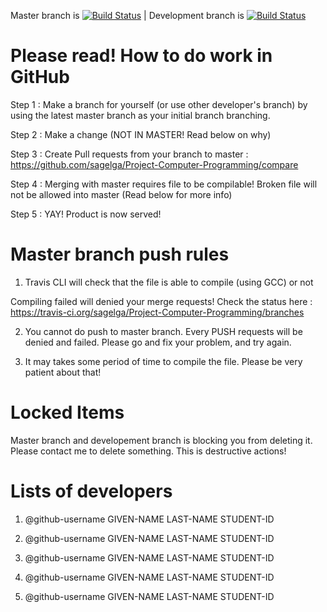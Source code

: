 Master branch is
[![Build Status](https://travis-ci.org/sagelga/ComPro_Project.svg?branch=master)](https://travis-ci.org/sagelga/ComPro_Project) | 
Development branch is 
[![Build Status](https://travis-ci.org/sagelga/ComPro_Project.svg?branch=development)](https://travis-ci.org/sagelga/ComPro_Project)

# Please read! How to do work in GitHub

Step 1 : Make a branch for yourself (or use other developer's branch) by using the latest master branch as your initial branch branching.

Step 2 : Make a change (NOT IN MASTER! Read below on why)

Step 3 : Create Pull requests from your branch to master : 
https://github.com/sagelga/Project-Computer-Programming/compare

Step 4 : Merging with master requires file to be compilable! Broken file will not be allowed into master (Read below for more info)

Step 5 : YAY! Product is now served!

# Master branch push rules
1) Travis CLI will check that the file is able to compile (using GCC) or not

Compiling failed will denied your merge requests! 
Check the status here : https://travis-ci.org/sagelga/Project-Computer-Programming/branches

2) You cannot do push to master branch. Every PUSH requests will be denied and failed. Please go and fix your problem, and try again.

3) It may takes some period of time to compile the file. Please be very patient about that!

# Locked Items
Master branch and developement branch is blocking you from deleting it. 
Please contact me to delete something. This is destructive actions!

# Lists of developers
1) @github-username GIVEN-NAME LAST-NAME STUDENT-ID

2) @github-username GIVEN-NAME LAST-NAME STUDENT-ID

3) @github-username GIVEN-NAME LAST-NAME STUDENT-ID

4) @github-username GIVEN-NAME LAST-NAME STUDENT-ID

5) @github-username GIVEN-NAME LAST-NAME STUDENT-ID
